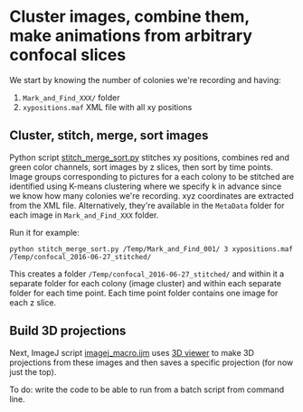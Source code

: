 # Cluster images, combine them, make animations from arbitrary confocal slices

We start by knowing the number of colonies we're recording and having:
1. ``Mark_and_Find_XXX/`` folder
2. ``xypositions.maf`` XML file with all xy positions

## Cluster, stitch, merge, sort images

Python script [stitch_merge_sort.py](stitch_merge_sort.py) stitches xy positions, combines red and green color channels, sort images by z slices, then sort by time points. Image groups corresponding to pictures for a each colony to be stitched are identified using K-means clustering where we specify k in advance since we know how many colonies we're recording. xyz coordinates are extracted from the XML file. Alternatively, they're available in the ``MetaData`` folder for each image in ``Mark_and_Find_XXX`` folder.

Run it for example:

```
python stitch_merge_sort.py /Temp/Mark_and_Find_001/ 3 xypositions.maf /Temp/confocal_2016-06-27_stitched/
```

This creates a folder ``/Temp/confocal_2016-06-27_stitched/`` and within it a separate folder for each colony (image cluster) and within each separate folder for each time point. Each time point folder contains one image for each z slice.

## Build 3D projections

Next, ImageJ script [imagej_macro.ijm](imagej_macro.ijm) uses [3D viewer](http://3dviewer.neurofly.de/) to make 3D projections from these images and then saves a specific projection (for now just the top).

To do: write the code to be able to run from a batch script from command line.

